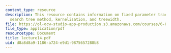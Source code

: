 ```yaml
---
content_type: resource
description: This resource contains information on fixed parameter tractability, bounded
  search tree method, kernelisation, and treewidth.
file: https://ol-ocw-studio-app-production.s3.amazonaws.com/courses/6-854j-advanced-algorithms-fall-2005/d8a8d8a91186a724e9d19875657288b8_lecture14.pdf
file_type: application/pdf
resourcetype: Document
title: lecture14.pdf
uid: d8a8d8a9-1186-a724-e9d1-9875657288b8
---
```

